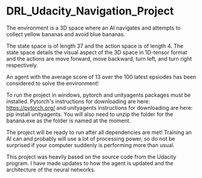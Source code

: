 # DRL_Udacity_Navigation_Project
The environment is a 3D space where an AI navigates and attempts to collect yellow bananas and avoid blue bananas.

The state space is of length 37 and the action space is of length 4. The state space details the visual aspect of the 3D space in 1D-tensor format and the actions are move forward, move backward, turn left, and turn right respectively.

An agent with the average score of 13 over the 100 latest epsiodes has been considered to solve the environment!

To run the project in windows, pytorch and unityagents packages must be installed. Pytorch's instructions for downloading are here: https://pytorch.org/ and unityagents instructions for downloading are here: pip install unityagents. You will also need to unzip the folder for the banana.exe as the folder is named at the moment.

The project will be ready to run after all dependencies are met! Training an AI can and probably will use a lot of processing power, so do not be surprised if your computer suddenly is performing more than usual.

This project was heavily based on the source code from the Udacity program. I have made updates to how the agent is updated and the architecture of the neural networks.
